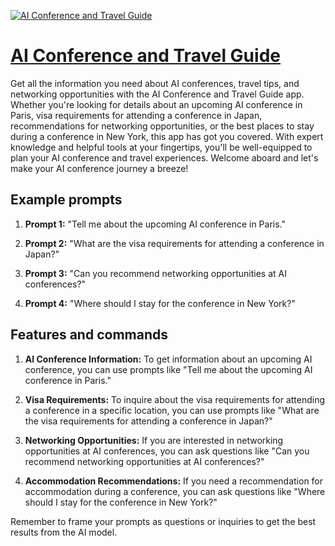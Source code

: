 [![AI Conference and Travel Guide](https://files.oaiusercontent.com/file-dsLZxNWa1kOztoWUUqdA1a2u?se=2123-10-18T17%3A35%3A48Z&sp=r&sv=2021-08-06&sr=b&rscc=max-age%3D31536000%2C%20immutable&rscd=attachment%3B%20filename%3D2eb302bc-d37a-440d-b13c-72387f84614e.png&sig=SkdJ60vRONPRRhl%2BzwxGRPu/kN0Ur5kXrG3gKNRtEnE%3D)](https://chat.openai.com/g/g-Qvf6QD3jJ-ai-conference-and-travel-guide)

# [AI Conference and Travel Guide](https://chat.openai.com/g/g-Qvf6QD3jJ-ai-conference-and-travel-guide)

Get all the information you need about AI conferences, travel tips, and networking opportunities with the AI Conference and Travel Guide app. Whether you're looking for details about an upcoming AI conference in Paris, visa requirements for attending a conference in Japan, recommendations for networking opportunities, or the best places to stay during a conference in New York, this app has got you covered. With expert knowledge and helpful tools at your fingertips, you'll be well-equipped to plan your AI conference and travel experiences. Welcome aboard and let's make your AI conference journey a breeze!

## Example prompts

1. **Prompt 1:** "Tell me about the upcoming AI conference in Paris."

2. **Prompt 2:** "What are the visa requirements for attending a conference in Japan?"

3. **Prompt 3:** "Can you recommend networking opportunities at AI conferences?"

4. **Prompt 4:** "Where should I stay for the conference in New York?"

## Features and commands

1. **AI Conference Information:** To get information about an upcoming AI conference, you can use prompts like "Tell me about the upcoming AI conference in Paris."

2. **Visa Requirements:** To inquire about the visa requirements for attending a conference in a specific location, you can use prompts like "What are the visa requirements for attending a conference in Japan?"

3. **Networking Opportunities:** If you are interested in networking opportunities at AI conferences, you can ask questions like "Can you recommend networking opportunities at AI conferences?"

4. **Accommodation Recommendations:** If you need a recommendation for accommodation during a conference, you can ask questions like "Where should I stay for the conference in New York?"

Remember to frame your prompts as questions or inquiries to get the best results from the AI model.